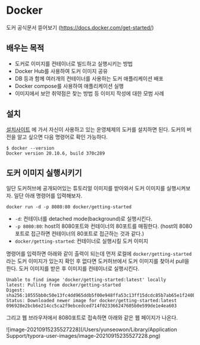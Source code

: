 # Docker

도커 공식문서 뜯어보기 (https://docs.docker.com/get-started/)



## 배우는 목적

* 도커로 이미지를 컨테이너로 빌드하고 실행시키는 방법
* Docker Hub를 사용하여 도커 이미지 공유
* DB 등과 함께 여러개의 컨테이너를 사용하는 도커 애플리케이션 배포
* Docker compose를 사용하여 애플리케이션 실행
* 이미지에서 보안 취약점은 찾는 방법 등 이미지 작성에 대한 모범 사례



## 설치

[설치사이트](https://docs.docker.com/get-started/#download-and-install-docker) 에 가서 자신이 사용하고 있는 운영체제의 도커를 설치하면 된다. 도커의 버전을 알고 싶으면 다음 명령어로 확인 가능하다.

```shell
$ docker --version 
Docker version 20.10.6, build 370c289
```



## 도커 이미지 실행시키기

일단 도커허브에 공개되어있는 튜토리얼 이미지를 받아와서 도커 이미지를 실행시켜보자. 일단 아래 명령어를 입력해보자.

```shell
docker run -d -p 8080:80 docker/getting-started
```

* `-d`: 컨테이너를 detached mode(background)로 실행시킨다.
* `-p 8080:80`: host의 8080포트와 컨테이너의 80포트를 매핑한다. (host의 8080포트로 접근하면 컨테이너의 80포트로 접근하는 것과 같다.)
* `docker/getting-started`: 컨테이너로 실행시킬 도커 이미지



명령어를 입력하면 아래와 같이 출력이 되는데 먼저 로컬에 `docker/getting-started` 라는 도커 이미지가 있는지 확인 후 없다면 도커허브에서 도커 이미지를 찾아서 pull을 한다. 도커 이미지를 받은 후 이미지를 컨테이너로 실행시킨다.

```
Unable to find image 'docker/getting-started:latest' locally
latest: Pulling from docker/getting-started
Digest: sha256:10555bb0c50e13fc4dd965ddb5f00e948ffa53c13ff15dcdc85b7ab65e1f240b
Status: Downloaded newer image for docker/getting-started:latest
096928e2bcb6e214cc5ca2f9ebcedced714f023366247605b0e599de1e4ea603
```



그리고 웹 브라우저에서 8080포트로 접속하면 아래와 같은 웹 페이지가 나온다.

![image-20210915235527228](/Users/yunseowon/Library/Application Support/typora-user-images/image-20210915235527228.png)
